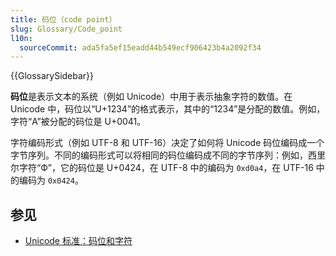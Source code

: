 ```yaml
---
title: 码位（code point）
slug: Glossary/Code_point
l10n:
  sourceCommit: ada5fa5ef15eadd44b549ecf906423b4a2092f34
---
```


{{GlossarySidebar}}

**码位**是表示文本的系统（例如 Unicode）中用于表示抽象字符的数值。在 Unicode 中，码位以“U+1234”的格式表示，其中的“1234”是分配的数值。例如，字符“A”被分配的码位是 U+0041。

字符编码形式（例如 UTF-8 和 UTF-16）决定了如何将 Unicode 码位编码成一个字节序列。不同的编码形式可以将相同的码位编码成不同的字节序列：例如，西里尔字符“Ф”，它的码位是 U+0424，在 UTF-8 中的编码为 `0xd0a4`，在 UTF-16 中的编码为 `0x0424`。

## 参见

- [Unicode 标准：码位和字符](https://www.unicode.org/versions/Unicode14.0.0/ch02.pdf#G25564)
